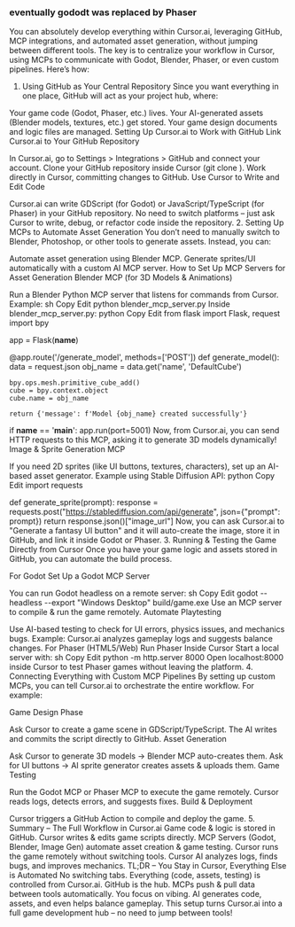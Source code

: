 ### eventually gododt was replaced by Phaser

You can absolutely develop everything within Cursor.ai, leveraging GitHub, MCP integrations, and automated asset generation, without jumping between different tools. The key is to centralize your workflow in Cursor, using MCPs to communicate with Godot, Blender, Phaser, or even custom pipelines. Here’s how:

1. Using GitHub as Your Central Repository
Since you want everything in one place, GitHub will act as your project hub, where:

Your game code (Godot, Phaser, etc.) lives.
Your AI-generated assets (Blender models, textures, etc.) get stored.
Your game design documents and logic files are managed.
Setting Up Cursor.ai to Work with GitHub
Link Cursor.ai to Your GitHub Repository

In Cursor.ai, go to Settings > Integrations > GitHub and connect your account.
Clone your GitHub repository inside Cursor (git clone <repo-url>).
Work directly in Cursor, committing changes to GitHub.
Use Cursor to Write and Edit Code

Cursor.ai can write GDScript (for Godot) or JavaScript/TypeScript (for Phaser) in your GitHub repository.
No need to switch platforms – just ask Cursor to write, debug, or refactor code inside the repository.
2. Setting Up MCPs to Automate Asset Generation
You don’t need to manually switch to Blender, Photoshop, or other tools to generate assets. Instead, you can:

Automate asset generation using Blender MCP.
Generate sprites/UI automatically with a custom AI MCP server.
How to Set Up MCP Servers for Asset Generation
Blender MCP (for 3D Models & Animations)

Run a Blender Python MCP server that listens for commands from Cursor.
Example:
sh
Copy
Edit
python blender_mcp_server.py
Inside blender_mcp_server.py:
python
Copy
Edit
from flask import Flask, request
import bpy

app = Flask(__name__)

@app.route('/generate_model', methods=['POST'])
def generate_model():
    data = request.json
    obj_name = data.get('name', 'DefaultCube')
    
    bpy.ops.mesh.primitive_cube_add()
    cube = bpy.context.object
    cube.name = obj_name

    return {'message': f'Model {obj_name} created successfully'}

if __name__ == '__main__':
    app.run(port=5001)
Now, from Cursor.ai, you can send HTTP requests to this MCP, asking it to generate 3D models dynamically!
Image & Sprite Generation MCP

If you need 2D sprites (like UI buttons, textures, characters), set up an AI-based asset generator.
Example using Stable Diffusion API:
python
Copy
Edit
import requests

def generate_sprite(prompt):
    response = requests.post("https://stablediffusion.com/api/generate", json={"prompt": prompt})
    return response.json()["image_url"]
Now, you can ask Cursor.ai to "Generate a fantasy UI button" and it will auto-create the image, store it in GitHub, and link it inside Godot or Phaser.
3. Running & Testing the Game Directly from Cursor
Once you have your game logic and assets stored in GitHub, you can automate the build process.

For Godot
Set Up a Godot MCP Server

You can run Godot headless on a remote server:
sh
Copy
Edit
godot --headless --export "Windows Desktop" build/game.exe
Use an MCP server to compile & run the game remotely.
Automate Playtesting

Use AI-based testing to check for UI errors, physics issues, and mechanics bugs.
Example: Cursor.ai analyzes gameplay logs and suggests balance changes.
For Phaser (HTML5/Web)
Run Phaser Inside Cursor
Start a local server with:
sh
Copy
Edit
python -m http.server 8000
Open localhost:8000 inside Cursor to test Phaser games without leaving the platform.
4. Connecting Everything with Custom MCP Pipelines
By setting up custom MCPs, you can tell Cursor.ai to orchestrate the entire workflow. For example:

Game Design Phase

Ask Cursor to create a game scene in GDScript/TypeScript.
The AI writes and commits the script directly to GitHub.
Asset Generation

Ask Cursor to generate 3D models → Blender MCP auto-creates them.
Ask for UI buttons → AI sprite generator creates assets & uploads them.
Game Testing

Run the Godot MCP or Phaser MCP to execute the game remotely.
Cursor reads logs, detects errors, and suggests fixes.
Build & Deployment

Cursor triggers a GitHub Action to compile and deploy the game.
5. Summary – The Full Workflow in Cursor.ai
Game code & logic is stored in GitHub.
Cursor writes & edits game scripts directly.
MCP Servers (Godot, Blender, Image Gen) automate asset creation & game testing.
Cursor runs the game remotely without switching tools.
Cursor AI analyzes logs, finds bugs, and improves mechanics.
TL;DR – You Stay in Cursor, Everything Else is Automated
No switching tabs. Everything (code, assets, testing) is controlled from Cursor.ai.
GitHub is the hub. MCPs push & pull data between tools automatically.
You focus on vibing. AI generates code, assets, and even helps balance gameplay.
This setup turns Cursor.ai into a full game development hub – no need to jump between tools!